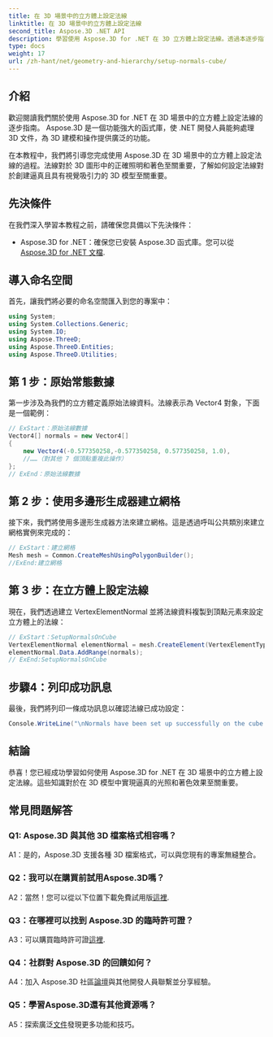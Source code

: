 ```yaml
---
title: 在 3D 場景中的立方體上設定法線
linktitle: 在 3D 場景中的立方體上設定法線
second_title: Aspose.3D .NET API
description: 學習使用 Aspose.3D for .NET 在 3D 立方體上設定法線。透過本逐步指南增強您的 3D 建模技能。
type: docs
weight: 17
url: /zh-hant/net/geometry-and-hierarchy/setup-normals-cube/
---
```

## 介紹

歡迎閱讀我們關於使用 Aspose.3D for .NET 在 3D 場景中的立方體上設定法線的逐步指南。 Aspose.3D 是一個功能強大的函式庫，使 .NET 開發人員能夠處理 3D 文件，為 3D 建模和操作提供廣泛的功能。

在本教程中，我們將引導您完成使用 Aspose.3D 在 3D 場景中的立方體上設定法線的過程。法線對於 3D 圖形中的正確照明和著色至關重要，了解如何設定法線對於創建逼真且具有視覺吸引力的 3D 模型至關重要。

## 先決條件

在我們深入學習本教程之前，請確保您具備以下先決條件：

-  Aspose.3D for .NET：確保您已安裝 Aspose.3D 函式庫。您可以從[Aspose.3D for .NET 文檔](https://reference.aspose.com/3d/net/).

## 導入命名空間

首先，讓我們將必要的命名空間匯入到您的專案中：

```csharp
using System;
using System.Collections.Generic;
using System.IO;
using Aspose.ThreeD;
using Aspose.ThreeD.Entities;
using Aspose.ThreeD.Utilities;
```

## 第 1 步：原始常態數據

第一步涉及為我們的立方體定義原始法線資料。法線表示為 Vector4 對象，下面是一個範例：

```csharp
// ExStart：原始法線數據
Vector4[] normals = new Vector4[]
{
    new Vector4(-0.577350258,-0.577350258, 0.577350258, 1.0),
    //……（對其他 7 個頂點重複此操作）
};
// ExEnd：原始法線數據
```

## 第 2 步：使用多邊形生成器建立網格

接下來，我們將使用多邊形生成器方法來建立網格。這是透過呼叫公共類別來建立網格實例來完成的：

```csharp
// ExStart：建立網格
Mesh mesh = Common.CreateMeshUsingPolygonBuilder();
//ExEnd:建立網格
```

## 第 3 步：在立方體上設定法線

現在，我們透過建立 VertexElementNormal 並將法線資料複製到頂點元素來設定立方體上的法線：

```csharp
// ExStart：SetupNormalsOnCube
VertexElementNormal elementNormal = mesh.CreateElement(VertexElementType.Normal, MappingMode.ControlPoint, ReferenceMode.Direct) as VertexElementNormal;
elementNormal.Data.AddRange(normals);
// ExEnd:SetupNormalsOnCube
```

## 步驟4：列印成功訊息

最後，我們將列印一條成功訊息以確認法線已成功設定：

```csharp
Console.WriteLine("\nNormals have been set up successfully on the cube.");
```

## 結論

恭喜！您已經成功學習如何使用 Aspose.3D for .NET 在 3D 場景中的立方體上設定法線。這些知識對於在 3D 模型中實現逼真的光照和著色效果至關重要。

## 常見問題解答

### Q1: Aspose.3D 與其他 3D 檔案格式相容嗎？

A1：是的，Aspose.3D 支援各種 3D 檔案格式，可以與您現有的專案無縫整合。

### Q2：我可以在購買前試用Aspose.3D嗎？

A2：當然！您可以從以下位置下載免費試用版[這裡](https://releases.aspose.com/).

### Q3：在哪裡可以找到 Aspose.3D 的臨時許可證？

 A3：可以購買臨時許可證[這裡](https://purchase.aspose.com/temporary-license/).

### Q4：社群對 Aspose.3D 的回饋如何？

 A4：加入 Aspose.3D 社區[論壇](https://forum.aspose.com/c/3d/18)與其他開發人員聯繫並分享經驗。

### Q5：學習Aspose.3D還有其他資源嗎？

 A5：探索廣泛[文件](https://reference.aspose.com/3d/net/)發現更多功能和技巧。